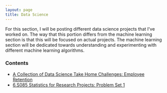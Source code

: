 ```yaml
---
layout: page
title: Data Science
---
```


For this section, I will be posting different data science projects that I've worked on. The way that this portion differs from the machine learning section is that this will be focused on actual projects. The machine learning section will be dedicated towards understanding and experimenting with different machine learning algorithms.


### Contents

* [A Collection of Data Science Take Home Challenges: Employee Retention](https://jonathanjohann.github.io/Research/2016/12/29/EmployeeRetention/)
* [6.S085 Statistics for Research Projects: Problem Set 1](https://jonathanjohann.github.io/Research/2016/12/30/Statistics-for-Research-Projects-Problem-Set-1/)
